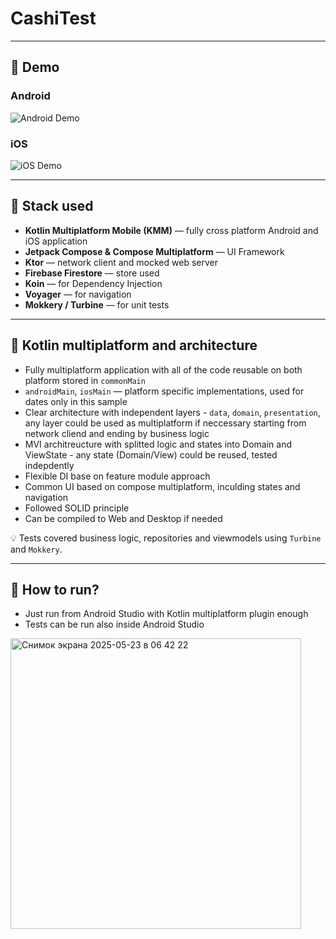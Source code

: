 # CashiTest

---

## 📱 Demo

### Android
![Android Demo](https://i.imgur.com/cI4wtlj.gif)


### iOS
![iOS Demo](https://i.imgur.com/oIjIp23.gif)

---

## 🧰 Stack used

- **Kotlin Multiplatform Mobile (KMM)** — fully cross platform Android and iOS application
- **Jetpack Compose & Compose Multiplatform** — UI Framework
- **Ktor** — network client and mocked web server
- **Firebase Firestore** — store used
- **Koin** — for Dependency Injection
- **Voyager** — for navigation
- **Mokkery / Turbine** — for unit tests

---

## 🔗 Kotlin multiplatform and architecture

- Fully multiplatform application with all of the code reusable on both platform stored in `commonMain`
- `androidMain`, `iosMain` — platform specific implementations, used for dates only in this sample
- Clear architecture with independent layers - `data`, `domain`, `presentation`, any layer could be used as multiplatform if neccessary starting from network cliend and ending by business logic
- MVI architreucture with splitted logic and states into Domain and ViewState - any state (Domain/View) could be reused, tested indepdently
- Flexible DI base on feature module approach
- Common UI based on compose multiplatform, inculding states and navigation
- Followed SOLID principle
- Can be compiled to Web and Desktop if needed

💡 Tests covered business logic, repositories and viewmodels using `Turbine` and `Mokkery`.

---

## 🚀 How to run?

- Just run from Android Studio with Kotlin multiplatform plugin enough
- Tests can be run also inside Android Studio 
  
<img width="465" alt="Снимок экрана 2025-05-23 в 06 42 22" src="https://github.com/user-attachments/assets/9b556b07-e4f8-4b4a-899a-2514ed941d52" />
